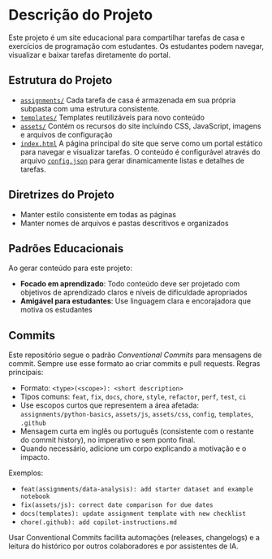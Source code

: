 # Descrição do Projeto

Este projeto é um site educacional para compartilhar tarefas de casa e exercícios de programação com estudantes. Os estudantes podem navegar, visualizar e baixar tarefas diretamente do portal.

## Estrutura do Projeto

- [`assignments/`](../assignments/) Cada tarefa de casa é armazenada em sua própria subpasta com uma estrutura consistente.
- [`templates/`](../templates/) Templates reutilizáveis para novo conteúdo
- [`assets/`](../assets/) Contém os recursos do site incluindo CSS, JavaScript, imagens e arquivos de configuração
- [`index.html`](../index.html) A página principal do site que serve como um portal estático para navegar e visualizar tarefas. O conteúdo é configurável através do arquivo [`config.json`](../config.json) para gerar dinamicamente listas e detalhes de tarefas.

## Diretrizes do Projeto

- Manter estilo consistente em todas as páginas
- Manter nomes de arquivos e pastas descritivos e organizados

## Padrões Educacionais

Ao gerar conteúdo para este projeto:

- **Focado em aprendizado**: Todo conteúdo deve ser projetado com objetivos de aprendizado claros e níveis de dificuldade apropriados
- **Amigável para estudantes**: Use linguagem clara e encorajadora que motiva os estudantes

## Commits

Este repositório segue o padrão _Conventional Commits_ para mensagens de commit. Sempre use esse formato ao criar commits e pull requests. Regras principais:

- Formato: `<type>(<scope>): <short description>`
- Tipos comuns: `feat`, `fix`, `docs`, `chore`, `style`, `refactor`, `perf`, `test`, `ci`
- Use escopos curtos que representem a área afetada: `assignments/python-basics`, `assets/js`, `assets/css`, `config`, `templates`, `.github`
- Mensagem curta em inglês ou português (consistente com o restante do commit history), no imperativo e sem ponto final.
- Quando necessário, adicione um corpo explicando a motivação e o impacto.

Exemplos:

- `feat(assignments/data-analysis): add starter dataset and example notebook`
- `fix(assets/js): correct date comparison for due dates`
- `docs(templates): update assignment template with new checklist`
- `chore(.github): add copilot-instructions.md`

Usar Conventional Commits facilita automações (releases, changelogs) e a leitura do histórico por outros colaboradores e por assistentes de IA.
